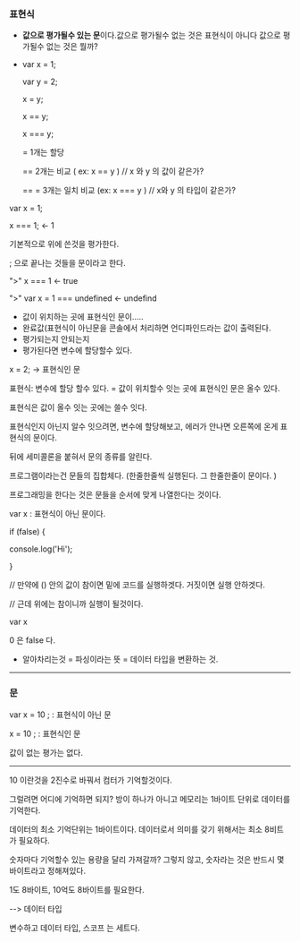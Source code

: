 

### 표현식

- **값으로 평가될수 있는 문**이다.값으로 평가될수 없는 것은 표현식이 아니다 값으로 평가될수 없는 것은 뭘까?

- var x = 1;

  var y = 2;

  x = y;

  x == y;

  x === y;

   = 1개는 할당

  == 2개는 비교 ( ex: x == y ) // x 와 y 의 값이 같은가?

  == = 3개는 일치 비교 (ex: x === y ) // x와 y 의 타입이 같은가?

var x = 1;  

 x  === 1;  <- 1

기본적으로 위에 쓴것을 평가한다. 

; 으로 끝나는 것들을 문이라고 한다. 

">" x === 1   <- true

">" var x = 1 === undefined  <- undefind

- 값이 위치하는 곳에 표현식인 문이.....
- 완료값(표현식이 아닌문을 콘솔에서 처리하면 언디파인드라는 값이 출력된다. 
- 평가되는지 안되는지 
- 평가된다면 변수에 할당할수 있다. 

x = 2; -> 표현식인 문 

표현식: 변수에 할당 할수 있다. = 값이 위치할수 잇는 곳에 표현식인 문은 올수 있다. 

표현식은 값이 올수 잇는 곳에는 쓸수 잇다. 

표현식인지 아닌지 알수 잇으려면,  변수에 할당해보고,  에러가 안나면 오른쪽에 온게 표현식의 문이다. 

뒤에 세미콜론을 붙혀서 문의 종류를 알린다. 

프로그램이라는건 문들의 집합체다. (한줄한줄씩 실행된다.  그 한줄한줄이 문이다. )

프로그래밍을 한다는 것은 문들을 순서에 맞게 나열한다는 것이다. 



var x : 표현식이 아닌 문이다. 

 if (false) {

  console.log('Hi');

}

// 만약에 () 안의 값이 참이면 밑에 코드를 실행하겟다. 거짓이면 실행 안하겟다. 

// 근데 위에는 참이니까 실행이 될것이다. 

var x 

0 은 false 다. 





- 알아차리는것 = 파싱이라는 뜻  = 데이터 타입을 변환하는 것. 

---

### 문

var x = 10 ;   : 표현식이 아닌 문

x = 10 ; : 표현식인 문



값이 없는 평가는 없다. 

---



10 이란것을 2진수로 바꿔서 컴터가 기억할것이다. 

그럴려면 어디에 기억하면 되지? 방이 하나가 아니고 메모리는 1바이트 단위로 데이터를 기억한다. 

데이터의 최소 기억단위는 1바이트이다. 데이터로서 의미를 갖기 위해서는 최소 8비트가 필요하다. 

 

숫자마다 기억할수 있는 용량을 달리 가져갈까? 그렇지 않고, 숫자라는 것은 반드시 몇바이트라고 정해져있다.  

1도 8바이트, 10억도 8바이트를 필요한다. 

--> 데이터 타입 



변수하고 데이터 타입, 스코프 는 세트다. 



